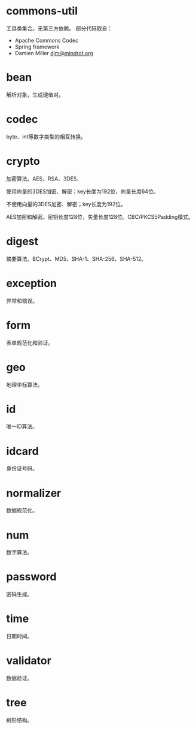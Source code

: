 # commons-util
工具类集合。无第三方依赖。
部分代码取自：
- Apache Commons Codec
- Spring framework
- Damien Miller <djm@mindrot.org>

# bean
解析对象，生成键值对。

# codec
byte、int等数字类型的相互转换。

# crypto
加密算法。AES、RSA、3DES、

使用向量的3DES加密、解密；key长度为192位，向量长度64位。

不使用向量的3DES加密、解密；key长度为192位。

AES加密和解密。密钥长度128位，矢量长度128位。CBC/PKCS5Padding模式。

# digest
摘要算法。BCrypt、MD5、SHA-1、SHA-256、SHA-512。

# exception
异常和错误。

# form
表单规范化和验证。

# geo
地理坐标算法。

# id
唯一ID算法。

# idcard
身份证号码。

# normalizer
数据规范化。

# num
数字算法。

# password
密码生成。

# time
日期时间。

# validator
数据验证。

# tree
树形结构。
